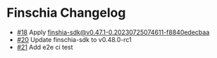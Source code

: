 # Finschia Changelog

 - [\#18](https://github.com/Finschia/ibc-go/pull/18) Apply finshia-sdk@v0.47.1-0.20230725074611-f8840edecbaa
 - [\#20](https://github.com/Finschia/ibc-go/pull/20) Update finschia-sdk to v0.48.0-rc1
 - [\#21](https://github.com/Finschia/ibc-go/pull/21) Add e2e ci test
